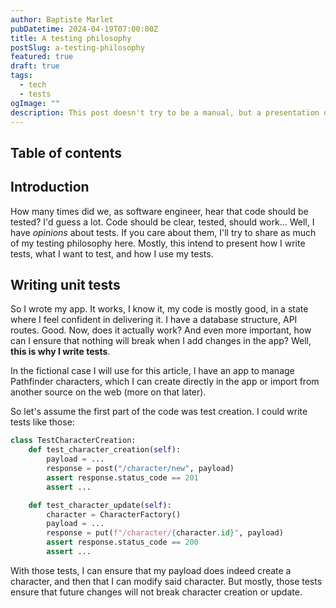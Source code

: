 ```yaml
---
author: Baptiste Marlet
pubDatetime: 2024-04-19T07:00:00Z
title: A testing philosophy
postSlug: a-testing-philosophy
featured: true
draft: true
tags:
  - tech
  - tests
ogImage: ""
description: This post doesn't try to be a manual, but a presentation of my testing philosophy.
---
```


## Table of contents

## Introduction

How many times did we, as software engineer, hear that code should be tested? I'd guess a lot. Code
should be clear, tested, should work… Well, I have _opinions_ about tests. If you care about them,
I'll try to share as much of my testing philosophy here. Mostly, this intend to present how I write
tests, what I want to test, and how I use my tests.

## Writing unit tests

So I wrote my app. It works, I know it, my code is mostly good, in a state where I feel confident in
delivering it. I have a database structure, API routes. Good. Now, does it actually work? And even
more important, how can I ensure that nothing will break when I add changes in the app? Well, **this
is why I write tests**.

In the fictional case I will use for this article, I have an app to manage Pathfinder characters,
which I can create directly in the app or import from another source on the web (more on that
later).

So let's assume the first part of the code was test creation. I could write tests like those:

```python
class TestCharacterCreation:
    def test_character_creation(self):
        payload = ...
        response = post("/character/new", payload)
        assert response.status_code == 201
        assert ...

    def test_character_update(self):
        character = CharacterFactory()
        payload = ...
        response = put(f"/character/{character.id}", payload)
        assert response.status_code == 200
        assert ...
```

With those tests, I can ensure that my payload does indeed create a character, and then that I can
modify said character. But mostly, those tests ensure that future changes will not break character
creation or update.
